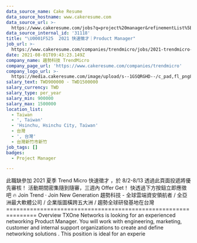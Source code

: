 ```yaml
---
data_source_name: Cake Resume
data_source_hostname: www.cakeresume.com
data_source_url: >-
  https://www.cakeresume.com/jobs?q=project%20manager&refinementList%5Blang_name%5D%5B0%5D=English&refinementList%5Bsalary_type%5D=per_year&range%5Bsalary_range%5D%5Bmin%5D=1000000&page=2
data_source_internal_id: '31118'
title: "\U0001F525  2021 快速徵才｜Product Manager"
job_url: >-
  https://www.cakeresume.com/companies/trendmicro/jobs/2021-trendmicro-product-manager
date: 2021-08-01T09:43:23.149Z
company_name: 趨勢科技 TrendMicro
company_page_url: 'https://www.cakeresume.com/companies/trendmicro'
company_logo_url: >-
  https://media.cakeresume.com/image/upload/s--1GSQRGHD--/c_pad,fl_png8,h_200,w_200/v1536046772/i1wwlco86slotrkxcujd.png
salary_text: TWD900000 - TWD1500000
salary_currency: TWD
salary_type: per_year
salary_min: 900000
salary_max: 1500000
location_list:
  - Taiwan
  - ', Taiwan'
  - 'Hsinchu, Hsinchu City, Taiwan'
  - 台灣
  - ', 台灣'
  - 台灣新竹市新竹
job_tags: []
badges:
  - Project Manager

---
```


此職缺參加 2021 夏季 Trend Micro 快速徵才 ，於 8/2-8/13 透過此頁面投遞將優先審核！ 活動期間密集隨到隨審，三週內 Offer Get！ 快透過下方按鈕立即應徵吧 🔥 Join Trend ‧ Join New Generation 趨勢科技 - 全球雲端資安領航者 / 全亞洲最大軟體公司 / 企業版圖橫跨五大洲 / 趨勢全球研發基地在台灣 =============================================================== Overview TXOne Networks is looking for an experienced networking Product Manager. You will work with engineering, marketing, customer and internal support organizations to create and define networking solutions . This position is ideal for an experie